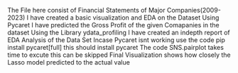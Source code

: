 The File here consist of Financial Statements of Major Companies(2009-2023)
I have created a basic visualization and EDA on the Dataset
Using Pycaret I have predicted the Gross Profit of the given Comapanies in the dataset
Using the Library ydata_profiling I have created an indepth report of EDA Analysis of the Data Set
Incase Pycaret isnt working use the code pip install pycaret[full] this should install pycaret
The code SNS.pairplot takes time to excute this can be skipped
Final Visualization shows how closely the Lasso model predicted to the actual value
